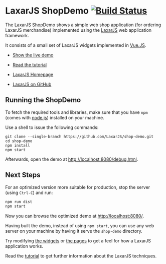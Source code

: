# LaxarJS ShopDemo [![Build Status](https://travis-ci.org/LaxarJS/shop-demo.svg?branch=master)](https://travis-ci.org/LaxarJS/shop-demo)

The LaxarJS ShopDemo shows a simple web shop application (for ordering LaxarJS merchandise) implemented using the [LaxarJS](http://laxarjs.org) web application framework.

It consists of a small set of LaxarJS widgets implemented in [Vue.JS](https://vuejs.org/).

- [Show the live demo](http://laxarjs.github.io/shop-demo/)

- [Read the tutorial](https://github.com/LaxarJS/shop-demo/blob/master/docs/tutorials/01_getting_started.md#getting-started)

- [LaxarJS Homepage](http://laxarjs.org)

- [LaxarJS on GitHub](https://github.com/LaxarJS/laxar)


## Running the ShopDemo

To fetch the required tools and libraries, make sure that you have `npm` (comes with [node.js](https://nodejs.org/en/)) installed on your machine.

Use a shell to issue the following commands:

```console
git clone --single-branch https://github.com/LaxarJS/shop-demo.git
cd shop-demo
npm install
npm start
```

Afterwards, open the demo at [http://localhost:8080/debug.html](http://localhost:8000/debug.html).


## Next Steps

For an optimized version more suitable for production, stop the server (using `Ctrl-C`) and run:
```sh
npm run dist
npm start
```

Now you can browse the optimized demo at [http://localhost:8080/](http://localhost:8000/).

Having built the demo, instead of using `npm start`, you can use any web server on your machine by having it serve the `shop-demo` directory.

Try modifying [the widgets](./application/widgets/) or [the pages](./application/pages/) to get a feel for how a LaxarJS application works.

Read the [tutorial](https://github.com/LaxarJS/shop-demo/blob/master/docs/tutorials/01_getting_started.md#getting-started) to get further information about the LaxarJS techniques.
